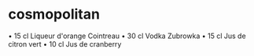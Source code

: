 # cosmopolitan
•	15 cl Liqueur d'orange Cointreau
•	30 cl Vodka Zubrowka
•	15 cl Jus de citron vert
•	10 cl Jus de cranberry
